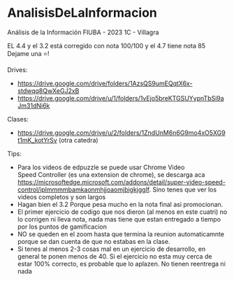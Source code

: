 # AnalisisDeLaInformacion
Análisis de la Información FIUBA - 2023 1C - Villagra

EL 4.4 y el 3.2 está corregido con nota 100/100 y el 4.7 tiene nota 85
Dejame una ⭐!

Drives:
* https://drive.google.com/drive/folders/1AzsQS9umEQqtX6x-stdwqq8QwXeGJ2xB
* https://drive.google.com/drive/u/1/folders/1vEjo5breKTGSUYypnTbSi9aJm31dNi6k

Clases: 
* https://drive.google.com/drive/u/2/folders/1ZndUnM6n6G9mo4xO5XG9t1mK_kotYrSv (otra catedra)

Tips:
- Para los videos de edpuzzle se puede usar Chrome Video Speed Controller (es una extension de chrome), se descarga aca https://microsoftedge.microsoft.com/addons/detail/super-video-speed-control/iplmmmmbamkaonmhjjoaomjbigkjgglf. Sino tenes que ver los videos completos y son largos
- Hagan bien el 3.2 Porque pesa mucho en la nota final asi promocionan.
- El primer ejercicio de codigo que nos dieron (al menos en este cuatri) no lo corrigen ni lleva nota, nada mas tiene que estan entregado a tiempo por los puntos de gamificacion
- NO se queden en el zoom hasta que termina la reunion automaticamnte porque se dan cuenta de que no estabas en la clase.
- Si tenes al menos 2-3 cosas mal en un ejercicio de desarrollo, en general te ponen menos de 40. Si el ejercicio no esta muy cerca de estar 100% correcto, es probable que lo aplazen. No tienen reentrega ni nada
